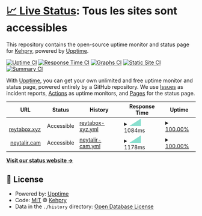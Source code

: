 # [📈 Live Status](https://Kehpry.github.io/phishcheck): <!--live status--> **Tous les sites sont accessibles**

This repository contains the open-source uptime monitor and status page for [Kehpry](https://Kehpry.github.io/phishcheck), powered by [Upptime](https://github.com/upptime/upptime).

[![Uptime CI](https://github.com/Kehpry/phishcheck/workflows/Uptime%20CI/badge.svg)](https://github.com/Kehpry/phishcheck/actions?query=workflow%3A%22Uptime+CI%22)
[![Response Time CI](https://github.com/Kehpry/phishcheck/workflows/Response%20Time%20CI/badge.svg)](https://github.com/Kehpry/phishcheck/actions?query=workflow%3A%22Response+Time+CI%22)
[![Graphs CI](https://github.com/Kehpry/phishcheck/workflows/Graphs%20CI/badge.svg)](https://github.com/Kehpry/phishcheck/actions?query=workflow%3A%22Graphs+CI%22)
[![Static Site CI](https://github.com/Kehpry/phishcheck/workflows/Static%20Site%20CI/badge.svg)](https://github.com/Kehpry/phishcheck/actions?query=workflow%3A%22Static+Site+CI%22)
[![Summary CI](https://github.com/Kehpry/phishcheck/workflows/Summary%20CI/badge.svg)](https://github.com/Kehpry/phishcheck/actions?query=workflow%3A%22Summary+CI%22)

With [Upptime](https://upptime.js.org), you can get your own unlimited and free uptime monitor and status page, powered entirely by a GitHub repository. We use [Issues](https://github.com/Kehpry/phishcheck/issues) as incident reports, [Actions](https://github.com/Kehpry/phishcheck/actions) as uptime monitors, and [Pages](https://Kehpry.github.io/phishcheck) for the status page.

<!--start: status pages-->
<!-- This summary is generated by Upptime (https://github.com/upptime/upptime) -->
<!-- Do not edit this manually, your changes will be overwritten -->
<!-- prettier-ignore -->
| URL | Status | History | Response Time | Uptime |
| --- | ------ | ------- | ------------- | ------ |
| <img alt="" src="https://favicons.githubusercontent.com/www.reytabox.xyz" height="13"> [reytabox.xyz](https://www.reytabox.xyz/) | Accessible | [reytabox-xyz.yml](https://github.com/Kehpry/phishcheck/commits/HEAD/history/reytabox-xyz.yml) | <details><summary><img alt="Response time graph" src="./graphs/reytabox-xyz/response-time-week.png" height="20"> 1084ms</summary><br><a href="https://phishcheck.dofhelp.fr/history/reytabox-xyz"><img alt="Response time 1084" src="https://img.shields.io/endpoint?url=https%3A%2F%2Fraw.githubusercontent.com%2FKehpry%2Fphishcheck%2FHEAD%2Fapi%2Freytabox-xyz%2Fresponse-time.json"></a><br><a href="https://phishcheck.dofhelp.fr/history/reytabox-xyz"><img alt="24-hour response time 1084" src="https://img.shields.io/endpoint?url=https%3A%2F%2Fraw.githubusercontent.com%2FKehpry%2Fphishcheck%2FHEAD%2Fapi%2Freytabox-xyz%2Fresponse-time-day.json"></a><br><a href="https://phishcheck.dofhelp.fr/history/reytabox-xyz"><img alt="7-day response time 1084" src="https://img.shields.io/endpoint?url=https%3A%2F%2Fraw.githubusercontent.com%2FKehpry%2Fphishcheck%2FHEAD%2Fapi%2Freytabox-xyz%2Fresponse-time-week.json"></a><br><a href="https://phishcheck.dofhelp.fr/history/reytabox-xyz"><img alt="30-day response time 1084" src="https://img.shields.io/endpoint?url=https%3A%2F%2Fraw.githubusercontent.com%2FKehpry%2Fphishcheck%2FHEAD%2Fapi%2Freytabox-xyz%2Fresponse-time-month.json"></a><br><a href="https://phishcheck.dofhelp.fr/history/reytabox-xyz"><img alt="1-year response time 1084" src="https://img.shields.io/endpoint?url=https%3A%2F%2Fraw.githubusercontent.com%2FKehpry%2Fphishcheck%2FHEAD%2Fapi%2Freytabox-xyz%2Fresponse-time-year.json"></a></details> | <details><summary><a href="https://phishcheck.dofhelp.fr/history/reytabox-xyz">100.00%</a></summary><a href="https://phishcheck.dofhelp.fr/history/reytabox-xyz"><img alt="All-time uptime 100.00%" src="https://img.shields.io/endpoint?url=https%3A%2F%2Fraw.githubusercontent.com%2FKehpry%2Fphishcheck%2FHEAD%2Fapi%2Freytabox-xyz%2Fuptime.json"></a><br><a href="https://phishcheck.dofhelp.fr/history/reytabox-xyz"><img alt="24-hour uptime 100.00%" src="https://img.shields.io/endpoint?url=https%3A%2F%2Fraw.githubusercontent.com%2FKehpry%2Fphishcheck%2FHEAD%2Fapi%2Freytabox-xyz%2Fuptime-day.json"></a><br><a href="https://phishcheck.dofhelp.fr/history/reytabox-xyz"><img alt="7-day uptime 100.00%" src="https://img.shields.io/endpoint?url=https%3A%2F%2Fraw.githubusercontent.com%2FKehpry%2Fphishcheck%2FHEAD%2Fapi%2Freytabox-xyz%2Fuptime-week.json"></a><br><a href="https://phishcheck.dofhelp.fr/history/reytabox-xyz"><img alt="30-day uptime 100.00%" src="https://img.shields.io/endpoint?url=https%3A%2F%2Fraw.githubusercontent.com%2FKehpry%2Fphishcheck%2FHEAD%2Fapi%2Freytabox-xyz%2Fuptime-month.json"></a><br><a href="https://phishcheck.dofhelp.fr/history/reytabox-xyz"><img alt="1-year uptime 100.00%" src="https://img.shields.io/endpoint?url=https%3A%2F%2Fraw.githubusercontent.com%2FKehpry%2Fphishcheck%2FHEAD%2Fapi%2Freytabox-xyz%2Fuptime-year.json"></a></details>
| <img alt="" src="https://favicons.githubusercontent.com/neytalir.cam" height="13"> [neytalir.cam](https://neytalir.cam/) | Accessible | [neytalir-cam.yml](https://github.com/Kehpry/phishcheck/commits/HEAD/history/neytalir-cam.yml) | <details><summary><img alt="Response time graph" src="./graphs/neytalir-cam/response-time-week.png" height="20"> 1178ms</summary><br><a href="https://phishcheck.dofhelp.fr/history/neytalir-cam"><img alt="Response time 1178" src="https://img.shields.io/endpoint?url=https%3A%2F%2Fraw.githubusercontent.com%2FKehpry%2Fphishcheck%2FHEAD%2Fapi%2Fneytalir-cam%2Fresponse-time.json"></a><br><a href="https://phishcheck.dofhelp.fr/history/neytalir-cam"><img alt="24-hour response time 1178" src="https://img.shields.io/endpoint?url=https%3A%2F%2Fraw.githubusercontent.com%2FKehpry%2Fphishcheck%2FHEAD%2Fapi%2Fneytalir-cam%2Fresponse-time-day.json"></a><br><a href="https://phishcheck.dofhelp.fr/history/neytalir-cam"><img alt="7-day response time 1178" src="https://img.shields.io/endpoint?url=https%3A%2F%2Fraw.githubusercontent.com%2FKehpry%2Fphishcheck%2FHEAD%2Fapi%2Fneytalir-cam%2Fresponse-time-week.json"></a><br><a href="https://phishcheck.dofhelp.fr/history/neytalir-cam"><img alt="30-day response time 1178" src="https://img.shields.io/endpoint?url=https%3A%2F%2Fraw.githubusercontent.com%2FKehpry%2Fphishcheck%2FHEAD%2Fapi%2Fneytalir-cam%2Fresponse-time-month.json"></a><br><a href="https://phishcheck.dofhelp.fr/history/neytalir-cam"><img alt="1-year response time 1178" src="https://img.shields.io/endpoint?url=https%3A%2F%2Fraw.githubusercontent.com%2FKehpry%2Fphishcheck%2FHEAD%2Fapi%2Fneytalir-cam%2Fresponse-time-year.json"></a></details> | <details><summary><a href="https://phishcheck.dofhelp.fr/history/neytalir-cam">100.00%</a></summary><a href="https://phishcheck.dofhelp.fr/history/neytalir-cam"><img alt="All-time uptime 100.00%" src="https://img.shields.io/endpoint?url=https%3A%2F%2Fraw.githubusercontent.com%2FKehpry%2Fphishcheck%2FHEAD%2Fapi%2Fneytalir-cam%2Fuptime.json"></a><br><a href="https://phishcheck.dofhelp.fr/history/neytalir-cam"><img alt="24-hour uptime 100.00%" src="https://img.shields.io/endpoint?url=https%3A%2F%2Fraw.githubusercontent.com%2FKehpry%2Fphishcheck%2FHEAD%2Fapi%2Fneytalir-cam%2Fuptime-day.json"></a><br><a href="https://phishcheck.dofhelp.fr/history/neytalir-cam"><img alt="7-day uptime 100.00%" src="https://img.shields.io/endpoint?url=https%3A%2F%2Fraw.githubusercontent.com%2FKehpry%2Fphishcheck%2FHEAD%2Fapi%2Fneytalir-cam%2Fuptime-week.json"></a><br><a href="https://phishcheck.dofhelp.fr/history/neytalir-cam"><img alt="30-day uptime 100.00%" src="https://img.shields.io/endpoint?url=https%3A%2F%2Fraw.githubusercontent.com%2FKehpry%2Fphishcheck%2FHEAD%2Fapi%2Fneytalir-cam%2Fuptime-month.json"></a><br><a href="https://phishcheck.dofhelp.fr/history/neytalir-cam"><img alt="1-year uptime 100.00%" src="https://img.shields.io/endpoint?url=https%3A%2F%2Fraw.githubusercontent.com%2FKehpry%2Fphishcheck%2FHEAD%2Fapi%2Fneytalir-cam%2Fuptime-year.json"></a></details>

<!--end: status pages-->

[**Visit our status website →**](https://Kehpry.github.io/phishcheck)

## 📄 License

- Powered by: [Upptime](https://github.com/upptime/upptime)
- Code: [MIT](./LICENSE) © [Kehpry](https://Kehpry.github.io/phishcheck)
- Data in the `./history` directory: [Open Database License](https://opendatacommons.org/licenses/odbl/1-0/)
